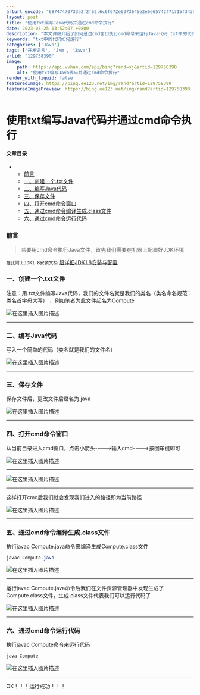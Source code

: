 ```yaml
---
arturl_encode: "68747470733a2f2f62:6c6f672e6373646e2e6e65742f71715f34353334343538362f:61727469636c652f64657461696c732f313239373538333930"
layout: post
title: "使用txt编写Java代码并通过cmd命令执行"
date: 2023-03-25 13:52:07 +0800
description: "本文详细介绍了如何通过cmd窗口执行cmd命令来运行Java代码_txt中的代码如何运行"
keywords: "txt中的代码如何运行"
categories: ['Java']
tags: ['开发语言', 'Jvm', 'Java']
artid: "129758390"
image:
    path: https://api.vvhan.com/api/bing?rand=sj&artid=129758390
    alt: "使用txt编写Java代码并通过cmd命令执行"
render_with_liquid: false
featuredImage: https://bing.ee123.net/img/rand?artid=129758390
featuredImagePreview: https://bing.ee123.net/img/rand?artid=129758390
---
```


# 使用txt编写Java代码并通过cmd命令执行

#### 文章目录

* + [前言](#_1)
  + [一、创建一个.txt文件](#txt_6)
  + [二、编写Java代码](#Java_12)
  + [三、保存文件](#_18)
  + [四、打开cmd命令窗口](#cmd_24)
  + [五、通过cmd命令编译生成.class文件](#cmdclass_37)
  + [六、通过cmd命令运行代码](#cmd_50)

### 前言

> 若要用cmd命令执行Java文件，首先我们需要在机器上配置好JDK环境

`在此附上JDK1.8安装文档`
[超详细JDK1.8安装与配置](http://t.csdn.cn/RkQ8W)

### 一、创建一个.txt文件

注意：用.txt文件编写Java代码，我们的文件名就是我们的类名（类名命名规范：类名首字母大写）
，例如笔者为此文件起名为Compute

![在这里插入图片描述](https://i-blog.csdnimg.cn/blog_migrate/1f267198ecaf33a2e0acdc710f40aa77.png)

---

### 二、编写Java代码

写入一个简单的代码（类名就是我们的文件名）

![在这里插入图片描述](https://i-blog.csdnimg.cn/blog_migrate/9f433306e096aed0f0631b299607a658.png)

---

### 三、保存文件

保存文件后，更改文件后缀名为.java

![在这里插入图片描述](https://i-blog.csdnimg.cn/blog_migrate/407185c1dafb9d2151ba8acda5d46a16.png)

---

### 四、打开cmd命令窗口

从当前目录进入cmd窗口，点击小箭头---->输入cmd---->按回车键即可
  
![在这里插入图片描述](https://i-blog.csdnimg.cn/blog_migrate/490b9d233877630574c8cc945b4b2e5e.png)

---

![在这里插入图片描述](https://i-blog.csdnimg.cn/blog_migrate/fc52e8ed84bbc50f63dfe604514a58d7.png)

---

这样打开cmd后我们就会发现我们进入的路径即为当前路径
  
![在这里插入图片描述](https://i-blog.csdnimg.cn/blog_migrate/39af8adb6d46e0f801f499164b6ae7c4.png)

---

### 五、通过cmd命令编译生成.class文件

执行javac Compute.java命令来编译生成Compute.class文件

```java
javac Compute.java

```

![在这里插入图片描述](https://i-blog.csdnimg.cn/blog_migrate/ee7ea4d86138091c434783e77096550f.png)

---

运行javac Compute.java命令后我们在文件资源管理器中发现生成了Compute.class文件，生成.class文件代表我们可以运行代码了
  
![在这里插入图片描述](https://i-blog.csdnimg.cn/blog_migrate/c911cedab2090abb8428dc7de0c74397.png)

---

### 六、通过cmd命令运行代码

执行javac Compute命令来运行代码

```java
java Compute

```

![在这里插入图片描述](https://i-blog.csdnimg.cn/blog_migrate/39b3e62292e7ad15b9ec3502c043815f.png)

---

OK！！！运行成功！！！